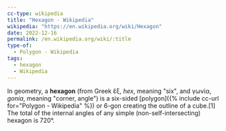```yaml
---
cc-type: wikipedia
title: "Hexagon - Wikipedia"
wikipedia: "https://en.wikipedia.org/wiki/Hexagon"
date: 2022-12-16
permalink: /en.wikipedia.org/wiki/:title
type-of:
  - Polygon - Wikipedia
tags:
  - hexagon
  - Wikipedia
---
```

In geometry, a **hexagon** (from Greek ἕξ, *hex*, meaning "six", and γωνία, *gonía*, meaning "corner, angle") is a six-sided [polygon]({% include cc-url for="Polygon - Wikipedia" %}) or 6-gon creating the outline of a cube.[1] The total of the internal angles of any simple (non-self-intersecting) hexagon is 720°.